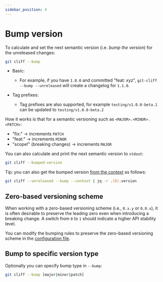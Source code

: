 ```yaml
---
sidebar_position: 4
---
```


# Bump version

To calculate and set the next semantic version (i.e. _bump the version_) for the unreleased changes:

```bash
git cliff --bump
```

- Basic:
  - For example, if you have `1.0.0` and committed "feat: xyz", `git-cliff --bump --unreleased` will create a changelog for `1.1.0`.

- Tag prefixes:
    - Tag prefixes are also supported, for example `testing/v1.0.0-beta.1` can be updated to `testing/v1.0.0-beta.2`

How it works is that for a semantic versioning such as `<MAJOR>.<MINOR>.<PATCH>`:

- "fix:" -> increments `PATCH`
- "feat:" -> increments `MINOR`
- "scope!" (breaking changes) -> increments `MAJOR`

You can also calculate and print the next semantic version to `stdout`:

```bash
git cliff --bumped-version
```

Tip: you can also get the bumped version [from the context](/docs/usage/print-context) as follows:

```bash
git cliff --unreleased --bump --context | jq -r .[0].version
```

## Zero-based versioning scheme

When working with a zero-based versioning scheme (i.e., `0.x.y` or `0.0.x`),
it is often desirable to preserve the leading zero even when introducing a breaking change.
A switch from `0` to `1` should indicate a higher API stability level.

You can modify the bumping rules to preserve the zero-based versioning scheme in the
[configuration file](/docs/configuration/bump).


## Bump to specific version type

Optionally you can specify bump type in `--bump`:

```bash
git cliff --bump [major|minor|patch]
```
